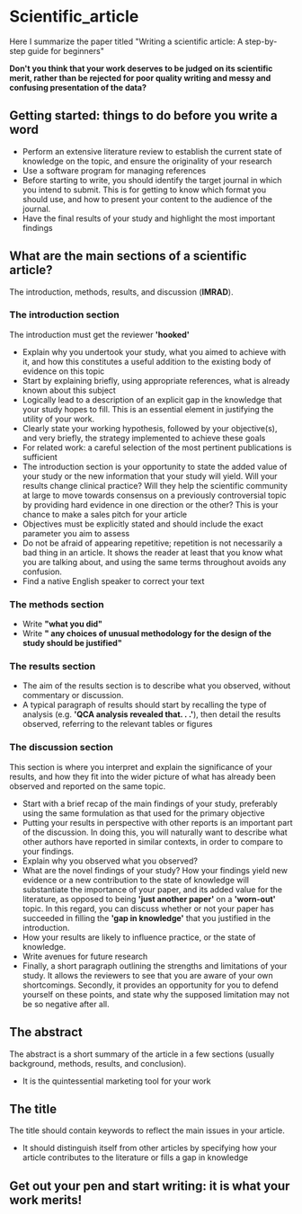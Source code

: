 # Scientific_article
Here I summarize the paper titled "Writing a scientific article: A step-by-step guide for beginners"

**Don't you think that your work deserves to be judged on its scientific merit, rather than be rejected for poor quality writing and messy and confusing presentation of the data?**

## Getting started: things to do before you write a word
- Perform an extensive literature review to establish the current state of knowledge on the topic, and ensure the originality of your research
- Use a software program for managing references
- Before starting to write, you should identify the target journal in which you intend to submit. This is for getting to know which format you should use, and how to present your content to the audience of the journal.
- Have the final results of your study and highlight the most important findings

## What are the main sections of a scientific article?
The introduction, methods, results, and discussion (**IMRAD**).

### The introduction section
The introduction must get the reviewer **'hooked'**
- Explain why you undertook your study, what you aimed to achieve with it, and how this constitutes a useful addition to the existing body of evidence on this topic
- Start by explaining briefly, using appropriate references, what is already known about this subject
- Logically lead to a description of an explicit gap in the knowledge that your study hopes to fill. This is an essential element in justifying the utility of your work.
- Clearly state your working hypothesis, followed by your objective(s), and very briefly, the strategy implemented to achieve these goals
- For related work: a careful selection of the most pertinent publications is sufficient
- The introduction section is your opportunity to state the added value of your study or the new information that your study will yield. Will your results change clinical practice? Will they help the scientific community at large to move towards consensus on a previously controversial topic by providing hard evidence in one direction or the other? This is your chance to make a sales pitch for your article
- Objectives must be explicitly stated and should include the exact parameter you aim to assess
- Do not be afraid of appearing repetitive; repetition is not necessarily a bad thing in an article. It shows the reader at least that you know what you are talking about, and using the same terms throughout avoids any confusion.
- Find a native English speaker to correct your text

### The methods section
- Write **"what you did"**
- Write **" any choices of unusual methodology for the design of the study should be justified"**

### The results section
- The aim of the results section is to describe what you observed, without commentary or discussion.
- A typical paragraph of results should start by recalling the type of analysis (e.g. **'QCA analysis revealed that. . .'**), then detail the results observed, referring to the relevant tables or figures

### The discussion section
This section is where you interpret and explain the significance of your results, and how they fit into the wider picture of what has already been observed and reported on the same topic.
- Start with a brief recap of the main findings of your study, preferably using the same formulation as that used for the primary objective
- Putting your results in perspective with other reports is an important part of the discussion. In doing this, you will naturally want to describe what other authors have reported in similar contexts, in order to compare to your findings.
- Explain why you observed what you observed?
- What are the novel findings of your study? How your findings yield new evidence or a new contribution to the state of knowledge will substantiate the importance of your paper, and its added value for the literature, as opposed to being **'just another paper'** on a **'worn-out'** topic. In this regard, you can discuss whether or not your paper has succeeded in filling the **'gap in knowledge'** that you justified in the introduction.
- How your results are likely to influence practice, or the state of knowledge.
- Write avenues for future research
- Finally, a short paragraph outlining the strengths and limitations of your study. It allows the reviewers to see that you are aware of your own shortcomings. Secondly, it provides an opportunity for you to defend yourself on these points, and state why the supposed limitation may not be so negative after all.

## The abstract
The abstract is a short summary of the article in a few sections (usually background, methods, results, and conclusion).
- It is the quintessential marketing tool for your work

## The title
The title should contain keywords to reflect the main issues in your article.
- It should distinguish itself from other articles by specifying how your article contributes to the literature or fills a gap in knowledge

## Get out your pen and start writing: it is what your work merits!
